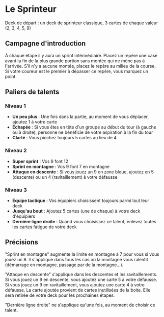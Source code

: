 # Le Sprinteur

Deck de départ : un deck de sprinteur classique, 3 cartes de chaque valeur (2, 3, 4, 5, 9)

## Campagne d'introduction
À chaque étape il y aura un sprint intérmédiaire. Placez un repère une case avant la fin de la plus grande portion sans montée qui ne mène pas à l'arrivée. S'il n'y a aucune montée, placez le repère au milieu de la course. Si votre coureur est le premier à dépasser ce repère, vous marquez un point.

## Paliers de talents

### Niveau 1

 - **Un peu plus** : Une fois dans la partie, au moment de vous déplacer, ajoutez 1 à votre carte
 - **Échapée** : Si vous êtes en tête d'un groupe au début du tour (à gauche ou à droite), personne ne bénéficie de votre aspiration à la fin du tour
 - **Clarté** : Vous piochez toujours 5 cartes au lieu de 4

### Niveau 2

 - **Super sprint** : Vos 9 font 12
 - **Sprint en montagne** : Vos 9 font 7 en montagne
 - **Attaque en descente** : Si vous jouez un 9 en zone bleue, ajoutez en 5 (descente) ou un 4 (ravitaillement) à votre défausse

### Niveau 3

 - **Equipe tactique** : Vos équipiers choisissent toujours parmi tout leur deck
 - **Jusqu'au bout** : Ajoutez 5 cartes (une de chaque) à votre deck d'équipiers
 - **Dernière ligne droite** : Quand vous choisissez ce talent, enlevez toutes les cartes fatigue de votre deck

## Précisions

"Sprint en montagne" augmente la limite en montagne à 7 pour vous si vous jouez un 9. Il s'applique dans tous les cas où la montagne vous ralentit (démarrage en montagne, passage par de la montagne...).

"Attaque en descente" s'applique dans les descentes et les ravitaillements. Si vous jouez un 9 en descente, vous ajoutez une carte 5 à votre défausse. Si vous jouez un 9 en ravitaillement, vous ajoutez une carte 4 à votre défausse. La carte ajoutée provient de cartes inutilisées de la boite. Elle sera retirée de votre deck pour les prochaines étapes.

"Dernière ligne droite" ne s'applique qu'une fois, au moment de choisir ce talent.


